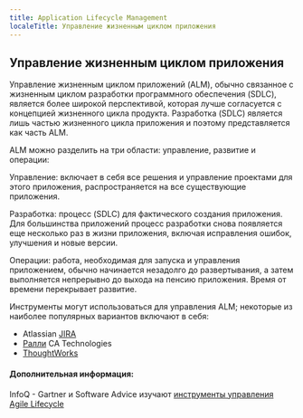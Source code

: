 ```yaml
---
title: Application Lifecycle Management
localeTitle: Управление жизненным циклом приложения
---
```

## Управление жизненным циклом приложения

Управление жизненным циклом приложений (ALM), обычно связанное с жизненным циклом разработки программного обеспечения (SDLC), является более широкой перспективой, которая лучше согласуется с концепцией жизненного цикла продукта. Разработка (SDLC) является лишь частью жизненного цикла приложения и поэтому представляется как часть ALM.

ALM можно разделить на три области: управление, развитие и операции:

Управление: включает в себя все решения и управление проектами для этого приложения, распространяется на все существующие приложения.

Разработка: процесс (SDLC) для фактического создания приложения. Для большинства приложений процесс разработки снова появляется еще несколько раз в жизни приложения, включая исправления ошибок, улучшения и новые версии.

Операции: работа, необходимая для запуска и управления приложением, обычно начинается незадолго до развертывания, а затем выполняется непрерывно до выхода на пенсию приложения. Время от времени перекрывает развитие.

Инструменты могут использоваться для управления ALM; некоторые из наиболее популярных вариантов включают в себя:

*   Atlassian [JIRA](http://atlassian.com/software/jira)
*   [Ралли](http://ca.com/us.html) CA Technologies
*   [ThoughtWorks](http://thoughtworks.com/products)

#### Дополнительная информация:

InfoQ - Gartner и Software Advice изучают [инструменты управления Agile Lifecycle](http://www.infoq.com/news/2015/02/agile-management-tools/)
